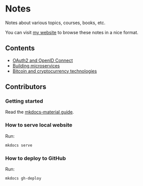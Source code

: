 # Notes

Notes about various topics, courses, books, etc.

You can visit [my website](https://marcolabarile.me/notes/) to browse these notes in a nice format.

## Contents

- [OAuth2 and OpenID Connect](./notes/oauth2-and-openid-connect/index.md)
- [Building microservices](./notes/building-microservices/index.md)
- [Bitcoin and cryptocurrency technologies](./notes/bitcoin-and-cryptocurrency-technologies/index.md)

## Contributors

### Getting started

Read the [mkdocs-material guide](https://squidfunk.github.io/mkdocs-material/getting-started/).

### How to serve local website

Run:

```bash
mkdocs serve
```

### How to deploy to GitHub

Run:

```bash
mkdocs gh-deploy
```
